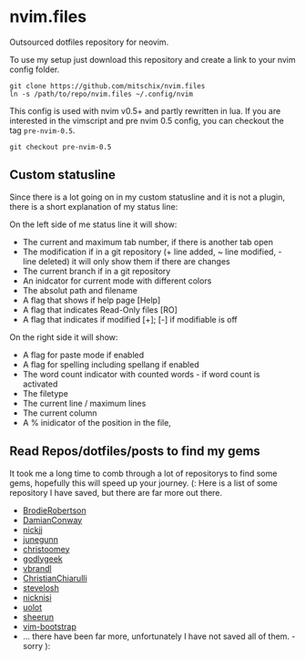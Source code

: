 # nvim.files
Outsourced dotfiles repository for neovim.

To use my setup just download this repository and create a link to your nvim config folder.

```
git clone https://github.com/mitschix/nvim.files
ln -s /path/to/repo/nvim.files ~/.config/nvim
```

This config is used with nvim v0.5+ and partly rewritten in lua. If you are interested in the vimscript and pre nvim 0.5 config, you can checkout the tag `pre-nvim-0.5`.

```
git checkout pre-nvim-0.5
```

## Custom statusline
Since there is a lot going on in my custom statusline and it is not a plugin, there is a short explanation of my status line:

On the left side of me status line it will show:
+ The current and maximum tab number, if there is another tab open
+ The modification if in a git repository (+ line added, ~ line modified, - line deleted) it will only show them if there are changes
+ The current branch if in a git repository
+ An inidcator for current mode with different colors
+ The absolut path and filename
+ A flag that shows if help page \[Help\]
+ A flag that indicates Read-Only files \[RO\]
+ A flag that indicates if modified \[+\]; \[-\] if modifiable is off


On the right side it will show:
+ A flag for paste mode if enabled
+ A flag for spelling including spellang if enabled
+ The word count indicator with counted words - if word count is activated
+ The filetype
+ The current line / maximum lines
+ The current column
+ A % inidicator of the position in the file,

## Read Repos/dotfiles/posts to find my gems
It took me a long time to comb through a lot of repositorys to find some gems, hopefully this will speed up your journey. (:
Here is a list of some repository I have saved, but there are far more out there.

+ [BrodieRobertson](https://github.com/BrodieRobertson/dotfiles/blob/master/config/nvim/init.vim)
+ [DamianConway](https://github.com/thoughtstream/Damian-Conway-s-Vim-Setup/blob/cbe1fb5b5505e17bd7709669168c367903d94cd4/.vimrc#L1)
+ [nickjj](https://github.com/nickjj/dotfiles/blob/master/.vimrc)
+ [junegunn](https://github.com/junegunn/dotfiles/blob/master/vimrc)
+ [christoomey](https://github.com/christoomey/dotfiles/tree/master/vim/rcfiles)
+ [godlygeek](https://github.com/godlygeek/vim-files/blob/master/.vimrc)
+ [vbrandl](https://github.com/vbrandl/dotfiles/blob/master/editors/vim/vimrc)
+ [ChristianChiarulli](https://github.com/ChristianChiarulli/nvim)
+ [stevelosh](https://stevelosh.com/blog/2010/09/coming-home-to-vim/)
+ [nicknisi](https://github.com/nicknisi/dotfiles/blob/master/config/nvim/init.vim)
+ [uolot](https://github.com/uolot/dotfiles/blob/master/vim/mappings.vim)
+ [sheerun](https://github.com/sheerun/vimrc)
+ [vim-bootstrap](https://vim-bootstrap.com/)
+ ... there have been far more, unfortunately I have not saved all of them. - sorry ):

